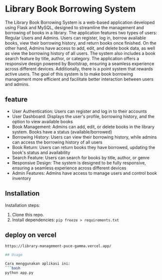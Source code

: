 # Library Book Borrowing System

The Library Book Borrowing System is a web-based application developed using Flask and MySQL, designed to streamline the management and borrowing of books in a library. The application features two types of users: Regular Users and Admins. Users can register, log in, borrow available books, view their borrowing history, and return books once finished. On the other hand, Admins have access to add, edit, and delete book data, as well as view the borrowing history of all users. The system also includes a book search feature by title, author, or category. The application offers a responsive design powered by Bootstrap, ensuring a seamless experience across different devices. Additionally, there is a point system that rewards active users. The goal of this system is to make book borrowing management more efficient and facilitate better interaction between users and admins.

## feature

- User Authentication: Users can register and log in to their accounts
- User Dashboard: Displays the user's profile, borrowing history, and the option to view available books
- Book Management: Admins can add, edit, or delete books in the library system. Books have a status (available/borrowed)
- Borrowing History: Users can view their borrowing history, while admins can access the borrowing history of all users
- Book Return: Users can return books they have borrowed, updating the book's status and availability
- Search Feature: Users can search for books by title, author, or genre
- Responsive Design: The system is designed to be fully responsive, ensuring a seamless experience across different devices
- Admin Features: Admins have access to manage users and control book inventory

## Installation

Installation steps:
1. Clone this repo.
2. Install dependencies: `pip freeze > requirements.txt`

## deploy on vercel
```bash
https://library-management-puce-gamma.vercel.app/

## Usage

Cara menggunakan aplikasi ini:
```bash
python app.py



